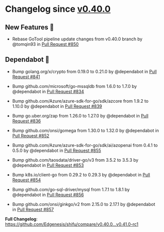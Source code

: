 # Changelog since [v0.40.0](https://github.com/Edgenesis/shifu/releases/tag/v0.40.0)

## New Features 🎉

* Rebase GoTool pipeline update changes from v0.40.0 branch by @tomqin93 in [Pull Request #850](https://github.com/Edgenesis/shifu/pull/850)

## Dependabot 🤖

* Bump golang.org/x/crypto from 0.19.0 to 0.21.0 by @dependabot in [Pull Request #841](https://github.com/Edgenesis/shifu/pull/841)

* Bump github.com/microsoft/go-mssqldb from 1.6.0 to 1.7.0 by @dependabot in [Pull Request #834](https://github.com/Edgenesis/shifu/pull/834)

* Bump github.com/Azure/azure-sdk-for-go/sdk/azcore from 1.9.2 to 1.10.0 by @dependabot in [Pull Request #839](https://github.com/Edgenesis/shifu/pull/839)

* Bump go.uber.org/zap from 1.26.0 to 1.27.0 by @dependabot in [Pull Request #836](https://github.com/Edgenesis/shifu/pull/836)

* Bump github.com/onsi/gomega from 1.30.0 to 1.32.0 by @dependabot in [Pull Request #852](https://github.com/Edgenesis/shifu/pull/852)

* Bump github.com/Azure/azure-sdk-for-go/sdk/ai/azopenai from 0.4.1 to 0.5.0 by @dependabot in [Pull Request #855](https://github.com/Edgenesis/shifu/pull/855)

* Bump github.com/taosdata/driver-go/v3 from 3.5.2 to 3.5.3 by @dependabot in [Pull Request #853](https://github.com/Edgenesis/shifu/pull/853)

* Bump k8s.io/client-go from 0.29.2 to 0.29.3 by @dependabot in [Pull Request #854](https://github.com/Edgenesis/shifu/pull/854)

* Bump github.com/go-sql-driver/mysql from 1.7.1 to 1.8.1 by @dependabot in [Pull Request #856](https://github.com/Edgenesis/shifu/pull/856)

* Bump github.com/onsi/ginkgo/v2 from 2.15.0 to 2.17.1 by @dependabot in [Pull Request #857](https://github.com/Edgenesis/shifu/pull/857)

**Full Changelog**: https://github.com/Edgenesis/shifu/compare/v0.40.0...v0.41.0-rc1